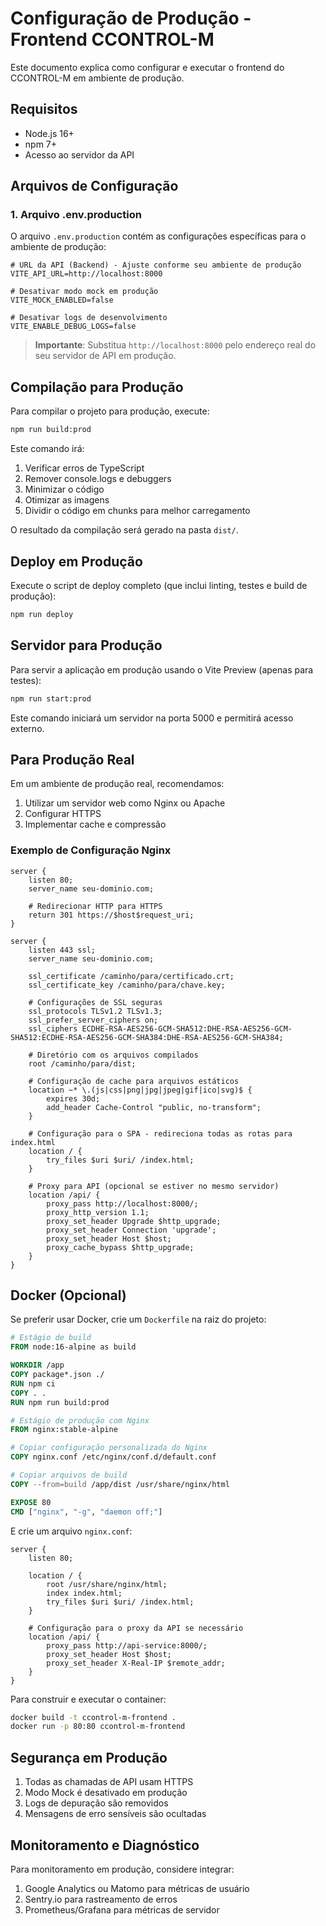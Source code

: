# Configuração de Produção - Frontend CCONTROL-M

Este documento explica como configurar e executar o frontend do CCONTROL-M em ambiente de produção.

## Requisitos

- Node.js 16+ 
- npm 7+
- Acesso ao servidor da API

## Arquivos de Configuração

### 1. Arquivo .env.production

O arquivo `.env.production` contém as configurações específicas para o ambiente de produção:

```
# URL da API (Backend) - Ajuste conforme seu ambiente de produção
VITE_API_URL=http://localhost:8000

# Desativar modo mock em produção
VITE_MOCK_ENABLED=false

# Desativar logs de desenvolvimento
VITE_ENABLE_DEBUG_LOGS=false
```

> **Importante**: Substitua `http://localhost:8000` pelo endereço real do seu servidor de API em produção.

## Compilação para Produção

Para compilar o projeto para produção, execute:

```bash
npm run build:prod
```

Este comando irá:
1. Verificar erros de TypeScript
2. Remover console.logs e debuggers
3. Minimizar o código
4. Otimizar as imagens
5. Dividir o código em chunks para melhor carregamento

O resultado da compilação será gerado na pasta `dist/`.

## Deploy em Produção

Execute o script de deploy completo (que inclui linting, testes e build de produção):

```bash
npm run deploy
```

## Servidor para Produção

Para servir a aplicação em produção usando o Vite Preview (apenas para testes):

```bash
npm run start:prod
```

Este comando iniciará um servidor na porta 5000 e permitirá acesso externo.

## Para Produção Real

Em um ambiente de produção real, recomendamos:

1. Utilizar um servidor web como Nginx ou Apache
2. Configurar HTTPS
3. Implementar cache e compressão

### Exemplo de Configuração Nginx

```nginx
server {
    listen 80;
    server_name seu-dominio.com;
    
    # Redirecionar HTTP para HTTPS
    return 301 https://$host$request_uri;
}

server {
    listen 443 ssl;
    server_name seu-dominio.com;
    
    ssl_certificate /caminho/para/certificado.crt;
    ssl_certificate_key /caminho/para/chave.key;
    
    # Configurações de SSL seguras
    ssl_protocols TLSv1.2 TLSv1.3;
    ssl_prefer_server_ciphers on;
    ssl_ciphers ECDHE-RSA-AES256-GCM-SHA512:DHE-RSA-AES256-GCM-SHA512:ECDHE-RSA-AES256-GCM-SHA384:DHE-RSA-AES256-GCM-SHA384;
    
    # Diretório com os arquivos compilados
    root /caminho/para/dist;
    
    # Configuração de cache para arquivos estáticos
    location ~* \.(js|css|png|jpg|jpeg|gif|ico|svg)$ {
        expires 30d;
        add_header Cache-Control "public, no-transform";
    }
    
    # Configuração para o SPA - redireciona todas as rotas para index.html
    location / {
        try_files $uri $uri/ /index.html;
    }
    
    # Proxy para API (opcional se estiver no mesmo servidor)
    location /api/ {
        proxy_pass http://localhost:8000/;
        proxy_http_version 1.1;
        proxy_set_header Upgrade $http_upgrade;
        proxy_set_header Connection 'upgrade';
        proxy_set_header Host $host;
        proxy_cache_bypass $http_upgrade;
    }
}
```

## Docker (Opcional)

Se preferir usar Docker, crie um `Dockerfile` na raiz do projeto:

```dockerfile
# Estágio de build
FROM node:16-alpine as build

WORKDIR /app
COPY package*.json ./
RUN npm ci
COPY . .
RUN npm run build:prod

# Estágio de produção com Nginx
FROM nginx:stable-alpine

# Copiar configuração personalizada do Nginx
COPY nginx.conf /etc/nginx/conf.d/default.conf

# Copiar arquivos de build
COPY --from=build /app/dist /usr/share/nginx/html

EXPOSE 80
CMD ["nginx", "-g", "daemon off;"]
```

E crie um arquivo `nginx.conf`:

```
server {
    listen 80;
    
    location / {
        root /usr/share/nginx/html;
        index index.html;
        try_files $uri $uri/ /index.html;
    }
    
    # Configuração para o proxy da API se necessário
    location /api/ {
        proxy_pass http://api-service:8000/;
        proxy_set_header Host $host;
        proxy_set_header X-Real-IP $remote_addr;
    }
}
```

Para construir e executar o container:

```bash
docker build -t ccontrol-m-frontend .
docker run -p 80:80 ccontrol-m-frontend
```

## Segurança em Produção

1. Todas as chamadas de API usam HTTPS
2. Modo Mock é desativado em produção
3. Logs de depuração são removidos
4. Mensagens de erro sensíveis são ocultadas

## Monitoramento e Diagnóstico

Para monitoramento em produção, considere integrar:

1. Google Analytics ou Matomo para métricas de usuário
2. Sentry.io para rastreamento de erros
3. Prometheus/Grafana para métricas de servidor 